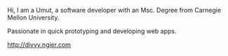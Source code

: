 Hi, I am a Umut, a software developer with an Msc. Degree from Carnegie Mellon University. 

Passionate in quick prototyping and developing web apps. 

http://divvy.ngier.com



